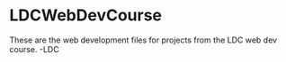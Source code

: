 # LDCWebDevCourse

These are the web development files for projects from the LDC web dev course.
-LDC
